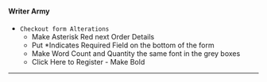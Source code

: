 #### Writer Army
- `Checkout form Alterations`
    - Make Asterisk Red next Order Details
    - Put *Indicates Required Field on the bottom of the form
    - Make Word Count and Quantity the same font in the grey boxes
    - Click Here to Register - Make Bold
---
